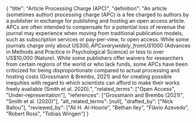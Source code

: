 {
    "title": "Article Processing Charge (APC)",
    "definition": "An article (sometimes author) processing charge (APC) is a fee charged to authors by a publisher in exchange for publishing and hosting an open access article. APCs are often intended to compensate for a potential loss of revenue the journal may experience when moving from traditional publication models, such as subscription services or pay-per-view, to open access. While some journals charge only about US$300, APCs vary widely, from US$1000 (Advances in Methods and Practice in Psychological Science) or less to over US$10,000 (Nature). While some publishers offer waivers for researchers from certain regions of the world or who lack funds, some APCs have been criticized for being disproportionate compared to actual processing and hosting costs (Grossmann & Brembs, 2021) and for creating possible inequities with regard to which scientists can afford to make their works freely available (Smith et al. 2020).",
    "related_terms": ["Open Access", "Under-representation"],
    "references": ["Grossmann and Brembs (2021)", "Smith et al. (2020)"],
    "alt_related_terms": [null],
    "drafted_by": ["Nick Ballou"],
    "reviewed_by": ["Ali H. Al-Hoorie", "Bethan Iley", "Flávio Azevedo", "Robert Ross", "Tobias Wingen"]
  }
